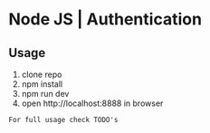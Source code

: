 # Node JS | Authentication

## Usage
1. clone repo
2. npm install
3. npm run dev
4. open http://localhost:8888 in browser 


```
For full usage check TODO's 
 ```
